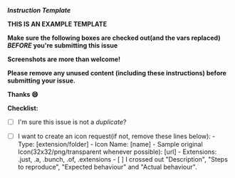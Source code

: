 _**Instruction Template**_

**THIS IS AN EXAMPLE TEMPLATE**

**Make sure the following boxes are checked out(and the vars replaced) *BEFORE* you're submitting this issue**

**Screenshots are more than welcome!**

**Please remove any unused content (including these instructions) before submitting your issue.**

**Thanks :smile:**

**Checklist:**

- [ ] I'm sure this issue is not a *duplicate*?
- [ ] I want to create an icon request(if not, remove these lines below):
      - Type: [extension/folder]
      - Icon Name: [name]
      - Sample original Icon(32x32/png/transparent whenever possible): [url]
      - Extensions: .just, .a, .bunch, .of, .extensions
      - [ ] I crossed out "Description", "Steps to reproduce", "Expected behaviour" and "Actual behaviour".

